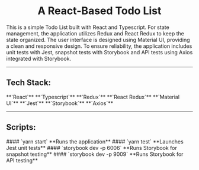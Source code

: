 <h1 align="center">A React-Based Todo List</h1>

This is a simple Todo List built with React and Typescript. For state management, the application utilizes Redux and React Redux to keep the state organized. The user interface is designed using Material UI, providing a clean and responsive design. To ensure reliability, the application includes unit tests with Jest, snapshot tests with Storybook and API tests using Axios integrated with Storybook.

<hr>

<h2>Tech Stack:</h3>
**`React`**
**`Typescript`**
**`Redux`**
**`React Redux`**
**`Material UI`**
**`Jest`**
**`Storybook`**
**`Axios`**

<hr>

<h2>Scripts:</h3>
#### `yarn start` **Runs the application**
#### `yarn test` **Launches Jest unit tests**
#### `storybook dev -p 6006` **Runs Storybook for snapshot testing**
#### `storybook dev -p 9009` **Runs Storybook for API testing**